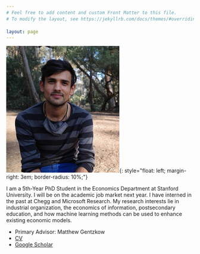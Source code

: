```yaml
---
# Feel free to add content and custom Front Matter to this file.
# To modify the layout, see https://jekyllrb.com/docs/themes/#overriding-theme-defaults

layout: page
---
```

![image](images/luis_ggcrop.jpg){: style="float: left; margin-right: 3em; border-radius: 10%;"}

I am a 5th-Year PhD Student in the Economics Department at Stanford University. I will be on the academic job market next year. I have interned in the past at Chegg and Microsoft Research. My research interests lie in industrial organization, the economics of information, postsecondary education, and how machine learning methods can be used to enhance existing economic models.
- Primary Advisor: Matthew Gentzkow
- [CV](res.pdf)
- [Google Scholar](https://scholar.google.com/citations?user=juU250QAAAAJ&hl=en)
